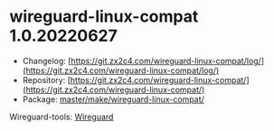 # wireguard-linux-compat 1.0.20220627
 - Changelog: [https://git.zx2c4.com/wireguard-linux-compat/log/](https://git.zx2c4.com/wireguard-linux-compat/log/)
 - Repository: [https://git.zx2c4.com/wireguard-linux-compat/](https://git.zx2c4.com/wireguard-linux-compat/)
 - Package: [master/make/wireguard-linux-compat/](https://github.com/Freetz-NG/freetz-ng/tree/master/make/wireguard-linux-compat/)

Wireguard-tools: [Wireguard](wireguard.md)<br>

